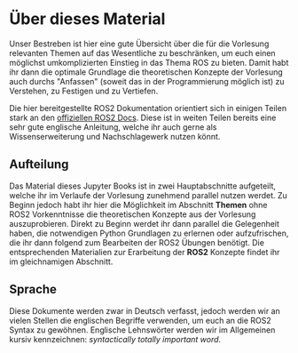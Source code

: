 # Über dieses Material

Unser Bestreben ist hier eine gute Übersicht über die für die Vorlesung relevanten Themen auf das Wesentliche zu beschränken, um euch einen möglichst umkomplizierten Einstieg in das Thema ROS zu bieten. Damit habt ihr dann die optimale Grundlage die theoretischen Konzepte der Vorlesung auch durchs "Anfassen" (soweit das in der Programmierung möglich ist) zu Verstehen, zu Festigen und zu Vertiefen.

Die hier bereitgestellte ROS2 Dokumentation orientiert sich in einigen Teilen stark an den [offiziellen ROS2 Docs](https://docs.ros.org/en/humble/). Diese ist in weiten Teilen bereits eine sehr gute englische Anleitung, welche ihr auch gerne als Wissenserweiterung und Nachschlagewerk nutzen könnt.

## Aufteilung

Das Material dieses Jupyter Books ist in zwei Hauptabschnitte aufgeteilt, welche ihr im Verlaufe der Vorlesung zunehmend parallel nutzen werdet. Zu Beginn jedoch habt ihr hier die Möglichkeit im Abschnitt **Themen** ohne ROS2 Vorkenntnisse die theoretischen Konzepte aus der Vorlesung auszuprobieren. Direkt zu Beginn werdet ihr dann parallel die Gelegenheit haben, die notwendigen Python Grundlagen zu erlernen oder aufzufrischen, die ihr dann folgend zum Bearbeiten der ROS2 Übungen benötigt. Die entsprechenden Materialien zur Erarbeitung der **ROS2** Konzepte findet ihr im gleichnamigen Abschnitt.

## Sprache

Diese Dokumente werden zwar in Deutsch verfasst, jedoch werden wir an vielen Stellen die englischen Begriffe verwenden, um euch an die ROS2 Syntax zu gewöhnen. Englische Lehnswörter werden wir im Allgemeinen kursiv kennzeichnen: _syntactically totally important word_.

```{tableofcontents}
```
